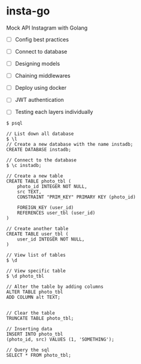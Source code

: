 # insta-go
Mock API Instagram with Golang

- [ ] Config best practices
- [ ] Connect to database
- [ ] Designing models
- [ ] Chaining middlewares
- [ ] Deploy using docker
- [ ] JWT authentication
- [ ] Testing each layers individually


```
$ psql

// List down all database
$ \l 
// Create a new database with the name instadb;
CREATE DATABASE instadb;

// Connect to the database
$ \c instadb;

// Create a new table
CREATE TABLE photo_tbl (
    photo_id INTEGER NOT NULL,
    src TEXT,
    CONSTRAINT "PRIM_KEY" PRIMARY KEY (photo_id)

    FOREIGN_KEY (user_id)
    REFERENCES user_tbl (user_id)
)

// Create another table
CREATE TABLE user_tbl (
    user_id INTEGER NOT NULL,
)

// View list of tables
$ \d

// View specific table
$ \d photo_tbl

// Alter the table by adding columns
ALTER TABLE photo_tbl
ADD COLUMN alt TEXT;


// Clear the table
TRUNCATE TABLE photo_tbl;

// Inserting data
INSERT INTO photo_tbl
(photo_id, src) VALUES (1, 'SOMETHING');

// Query the sql
SELECT * FROM photo_tbl;
```